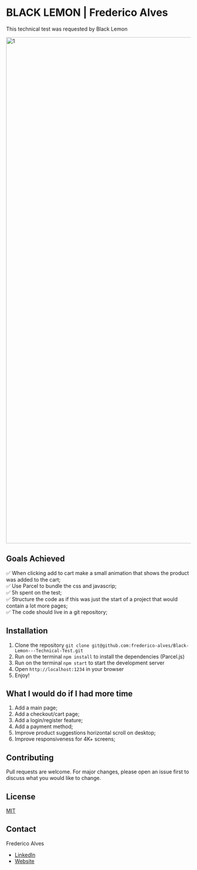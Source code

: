 
<!------------------------------------------------
-- FREDERICO ALVES --
--------------------------------------------------
-- README 2022 --
-------------------------------------------------->
# BLACK LEMON | Frederico Alves

This technical test was requested by Black Lemon

<img width="1376" alt="1" src="https://user-images.githubusercontent.com/31135848/201292078-56f507c6-3f10-4e6f-b330-8ce90116b7bd.png">

## Goals Achieved

✅ When clicking add to cart make a small animation that shows the product was added to the cart;<br>
✅ Use Parcel to bundle the css and javascrip;<br>
✅ 5h spent on the test;<br>
✅ Structure the code as if this was just the start of a project that would contain a lot more pages;<br>
✅ The code should live in a git repository;<br>

## Installation

1. Clone the repository `git clone git@github.com:frederico-alves/Black-Lemon---Technical-Test.git`
2. Run on the terminal `npm install` to install the dependencies (Parcel.js)
3. Run on the terminal `npm start` to start the development server
4. Open `http://localhost:1234` in your browser
5. Enjoy!

## What I would do if I had more time

1. Add a main page;
2. Add a checkout/cart page;
3. Add a login/register feature;
4. Add a payment method;
5. Improve product suggestions horizontal scroll on desktop;
6. Improve responsiveness for 4K+ screens;


## Contributing

Pull requests are welcome. For major changes, please open an issue first to discuss what you would like to change.

## License

[MIT](https://choosealicense.com/licenses/mit/)

## Contact

Frederico Alves
- [LinkedIn](https://www.linkedin.com/in/frederico-alves-/)
- [Website](https://alves.dk/)  
